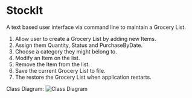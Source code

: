 # StockIt
A text based user interface via command line to maintain a Grocery List.
1. Allow user to create a Grocery List by adding new Items.
2. Assign them Quantity, Status and PurchaseByDate.
3. Choose a category they might belong to.
4. Modify an Item on the list.
5. Remove the Item from the list.
6. Save the current Grocery List to file.
7. The restore the Grocery List when application restarts.

Class Diagram:
![Class Diagram](../master/doc/StockIt_Class_Daigram.png)
